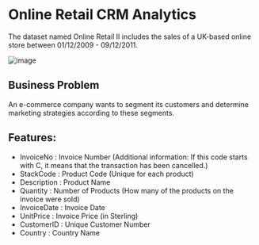 # Online Retail CRM Analytics
The dataset named Online Retail II includes the sales of a UK-based online store between 01/12/2009 - 09/12/2011.

![image](https://user-images.githubusercontent.com/76455945/224505470-08eaeb43-ea2e-476b-b1e0-1d151d3a02ea.png)


## Business Problem
An e-commerce company wants to segment its customers and determine marketing strategies according to these segments.

## Features:
* InvoiceNo : Invoice Number (Additional information: If this code starts with C, it means that the transaction has been cancelled.)
* StackCode : Product Code (Unique for each product)
* Description : Product Name
* Quantity : Number of Products (How many of the products on the invoice were sold)
* InvoiceDate : Invoice Date
* UnitPrice : Invoice Price (in Sterling)
* CustomerID : Unique Customer Number
* Country : Country Name
